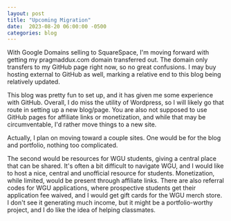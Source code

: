 ```yaml
---
layout: post
title: "Upcoming Migration"
date:  2023-08-20 06:00:00 -0500
categories: blog
---
```


With Google Domains selling to SquareSpace, I'm moving forward with getting my pragmaddux.com domain transferred out. The domain only transfers to my GitHub page right now, so no great confusions. I may buy hosting external to GitHub as well, marking a relative end to this blog being relatively updated.

This blog was pretty fun to set up, and it has given me some experience with GitHub. Overall, I do miss the utility of Wordpress, so I will likely go that route in setting up a new blog/page. You are also not supposed to use GitHub pages for affiliate links or monetization, and while that may be circumventable, I'd rather move things to a new site.

Actually, I plan on moving toward a couple sites. One would be for the blog and portfolio, nothing too complicated. 

The second would be resources for WGU students, giving a central place that can be shared. It's often a bit difficult to navigate WGU, and I would like to host a nice, central and unofficial resource for students. Monetization, while limited, would be present through affiliate links. There are also referral codes for WGU applications, where prospective students get their application fee waived, and I would get gift cards for the WGU merch store. I don't see it generating much income, but it might be a portfolio-worthy project, and I do like the idea of helping classmates.   